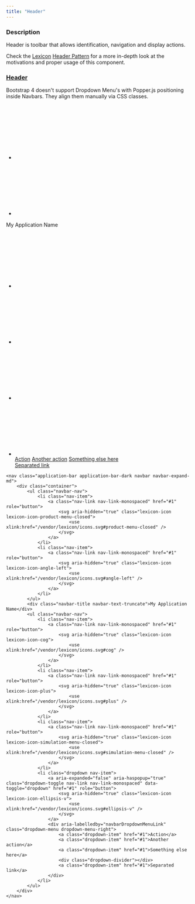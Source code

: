 ```yaml
---
title: "Header"
---
```


### Description

Header is toolbar that allows identification, navigation and display actions.

<div class="alert alert-info">Check the <a href="https://lexicondesign.io">Lexicon</a> <a href="https://lexicondesign.io/docs/patterns/Navigation/header.html">Header Pattern</a> for a more in-depth look at the motivations and proper usage of this component.</div>

<article id="header">
<h3 class="component-title">
	<a href="#header">Header</a>
</h3>
<div class="alert alert-warning">Bootstrap 4 doesn't support Dropdown Menu's with Popper.js positioning inside Navbars. They align them manually via CSS classes.</div>
<nav class="application-bar application-bar-dark navbar navbar-expand-md">
	<div class="container">
		<ul class="navbar-nav">
			<li class="nav-item">
				<a class="nav-link nav-link-monospaced" href="#1" role="button">
					<svg aria-hidden="true" class="lexicon-icon lexicon-icon-product-menu-closed">
						<use xlink:href="/vendor/lexicon/icons.svg#product-menu-closed" />
					</svg>
				</a>
			</li>
			<li class="nav-item">
				<a class="nav-link nav-link-monospaced" href="#1" role="button">
					<svg aria-hidden="true" class="lexicon-icon lexicon-icon-angle-left">
						<use xlink:href="/vendor/lexicon/icons.svg#angle-left" />
					</svg>
				</a>
			</li>
		</ul>
		<div class="navbar-title navbar-text-truncate">My Application Name</div>
		<ul class="navbar-nav">
			<li class="nav-item">
				<a class="nav-link nav-link-monospaced" href="#1" role="button">
					<svg aria-hidden="true" class="lexicon-icon lexicon-icon-cog">
						<use xlink:href="/vendor/lexicon/icons.svg#cog" />
					</svg>
				</a>
			</li>
			<li class="nav-item">
				<a class="nav-link nav-link-monospaced" href="#1" role="button">
					<svg aria-hidden="true" class="lexicon-icon lexicon-icon-plus">
						<use xlink:href="/vendor/lexicon/icons.svg#plus" />
					</svg>
				</a>
			</li>
			<li class="nav-item">
				<a class="nav-link nav-link-monospaced" href="#1" role="button">
					<svg aria-hidden="true" class="lexicon-icon lexicon-icon-simulation-menu-closed">
						<use xlink:href="/vendor/lexicon/icons.svg#simulation-menu-closed" />
					</svg>
				</a>
			</li>
			<li class="dropdown nav-item">
				<a aria-expanded="false" aria-haspopup="true" class="dropdown-toggle nav-link nav-link-monospaced" data-toggle="dropdown" href="#1" role="button">
					<svg aria-hidden="true" class="lexicon-icon lexicon-icon-ellipsis-v">
						<use xlink:href="/vendor/lexicon/icons.svg#ellipsis-v" />
					</svg>
				</a>
				<div aria-labelledby="navbarDropdownMenuLink" class="dropdown-menu dropdown-menu-right">
					<a class="dropdown-item" href="#1">Action</a>
					<a class="dropdown-item" href="#1">Another action</a>
					<a class="dropdown-item" href="#1">Something else here</a>
					<div class="dropdown-divider"></div>
					<a class="dropdown-item" href="#1">Separated link</a>
				</div>
			</li>
		</ul>
	</div>
</nav>

```text/html
<nav class="application-bar application-bar-dark navbar navbar-expand-md">
	<div class="container">
		<ul class="navbar-nav">
			<li class="nav-item">
				<a class="nav-link nav-link-monospaced" href="#1" role="button">
					<svg aria-hidden="true" class="lexicon-icon lexicon-icon-product-menu-closed">
						<use xlink:href="/vendor/lexicon/icons.svg#product-menu-closed" />
					</svg>
				</a>
			</li>
			<li class="nav-item">
				<a class="nav-link nav-link-monospaced" href="#1" role="button">
					<svg aria-hidden="true" class="lexicon-icon lexicon-icon-angle-left">
						<use xlink:href="/vendor/lexicon/icons.svg#angle-left" />
					</svg>
				</a>
			</li>
		</ul>
		<div class="navbar-title navbar-text-truncate">My Application Name</div>
		<ul class="navbar-nav">
			<li class="nav-item">
				<a class="nav-link nav-link-monospaced" href="#1" role="button">
					<svg aria-hidden="true" class="lexicon-icon lexicon-icon-cog">
						<use xlink:href="/vendor/lexicon/icons.svg#cog" />
					</svg>
				</a>
			</li>
			<li class="nav-item">
				<a class="nav-link nav-link-monospaced" href="#1" role="button">
					<svg aria-hidden="true" class="lexicon-icon lexicon-icon-plus">
						<use xlink:href="/vendor/lexicon/icons.svg#plus" />
					</svg>
				</a>
			</li>
			<li class="nav-item">
				<a class="nav-link nav-link-monospaced" href="#1" role="button">
					<svg aria-hidden="true" class="lexicon-icon lexicon-icon-simulation-menu-closed">
						<use xlink:href="/vendor/lexicon/icons.svg#simulation-menu-closed" />
					</svg>
				</a>
			</li>
			<li class="dropdown nav-item">
				<a aria-expanded="false" aria-haspopup="true" class="dropdown-toggle nav-link nav-link-monospaced" data-toggle="dropdown" href="#1" role="button">
					<svg aria-hidden="true" class="lexicon-icon lexicon-icon-ellipsis-v">
						<use xlink:href="/vendor/lexicon/icons.svg#ellipsis-v" />
					</svg>
				</a>
				<div aria-labelledby="navbarDropdownMenuLink" class="dropdown-menu dropdown-menu-right">
					<a class="dropdown-item" href="#1">Action</a>
					<a class="dropdown-item" href="#1">Another action</a>
					<a class="dropdown-item" href="#1">Something else here</a>
					<div class="dropdown-divider"></div>
					<a class="dropdown-item" href="#1">Separated link</a>
				</div>
			</li>
		</ul>
	</div>
</nav>
```

</article>